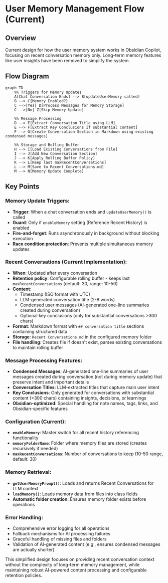 # User Memory Management Flow (Current)

## Overview

Current design for how the user memory system works in Obsidian Copilot, focusing on recent conversation memory only. Long-term memory features like user insights have been removed to simplify the system.

## Flow Diagram

```mermaid
graph TD
    %% Triggers for Memory Updates
    A[Chat Conversation Ends] --> B[updateUserMemory called]
    B --> C{Memory Enabled?}
    C -->|Yes| D[Process Messages for Memory Storage]
    C -->|No| Z[Skip Memory Update]

    %% Message Processing
    D --> E[Extract Conversation Title using LLM]
    E --> F[Extract Key Conclusions if substantial content]
    F --> G[Create Conversation Section in Markdown using existing condensed messages]

    %% Storage and Rolling Buffer
    H --> I[Load Existing Conversations from File]
    I --> J[Add New Conversation Section]
    J --> K[Apply Rolling Buffer Policy]
    K --> L[Keep last maxRecentConversations]
    L --> M[Save to Recent Conversations.md]
    M --> N[Memory Update Complete]
```

## Key Points

### Memory Update Triggers:

- **Trigger**: When a chat conversation ends and `updateUserMemory()` is called
- **Guard**: Only if `enableMemory` setting (Reference Recent History) is enabled
- **Fire-and-forget**: Runs asynchronously in background without blocking execution
- **Race condition protection**: Prevents multiple simultaneous memory updates

### Recent Conversations (Current Implementation):

- **When**: Updated after every conversation
- **Retention policy**: Configurable rolling buffer - keeps last `maxRecentConversations` (default: 30, range: 10-50)
- **Content**:
  - Timestamp (ISO format with UTC)
  - LLM-generated conversation title (2-8 words)
  - Condensed user messages (AI-generated one-line summaries created during conversation)
  - Optional key conclusions (only for substantial conversations >300 chars)
- **Format**: Markdown format with `## conversation title` sections containing structured data
- **Storage**: `Recent Conversations.md` in the configured memory folder
- **File handling**: Creates file if doesn't exist, parses existing conversations to maintain rolling buffer

### Message Processing Features:

- **Condensed Messages**: AI-generated one-line summaries of user messages created during conversation (not during memory update) that preserve intent and important details
- **Conversation Titles**: LLM-extracted titles that capture main user intent
- **Key Conclusions**: Only generated for conversations with substantial content (>300 chars) containing insights, decisions, or learnings
- **Obsidian-optimized**: Special handling for note names, tags, links, and Obsidian-specific features

### Configuration (Current):

- **`enableMemory`**: Master switch for all recent history referencing functionality
- **`memoryFolderName`**: Folder where memory files are stored (creates recursively if needed)
- **`maxRecentConversations`**: Number of conversations to keep (10-50 range, default: 30)

### Memory Retrieval:

- **`getUserMemoryPrompt()`**: Loads and returns Recent Conversations for LLM context
- **`loadMemory()`**: Loads memory data from files into class fields
- **Automatic folder creation**: Ensures memory folder exists before operations

### Error Handling:

- Comprehensive error logging for all operations
- Fallback mechanisms for AI processing failures
- Graceful handling of missing files and folders
- Validation of AI-generated content (e.g., ensures condensed messages are actually shorter)

This simplified design focuses on providing recent conversation context without the complexity of long-term memory management, while maintaining robust AI-powered content processing and configurable retention policies.

